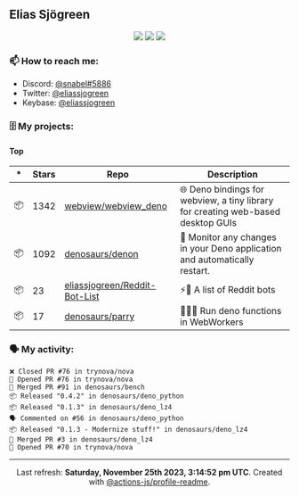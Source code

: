 ## Elias Sjögreen

<p align="center">
  <img src="https://img.shields.io/badge/🎂-dec. 2003-success" />
  <img src="https://img.shields.io/badge/🌎-Stockholm-informational" />
  <img src="https://img.shields.io/badge/👦-He/Him-informational" />
</p>

### 📫 How to reach me:

- Discord: [@snabel#5886](https://discord.com/users/267978757799673866)
- Twitter: [@eliassjogreen](https://twitter.com/eliassjogreen)
- Keybase: [@eliassjogreen](https://keybase.io/eliassjogreen)

### 🗄 My projects:

#### Top
|*|Stars|Repo|Description|
|---|---|---|---|
| 📦 | 1342 | [webview/webview_deno](https://github.com/webview/webview_deno) | 🌐 Deno bindings for webview, a tiny library for creating web-based desktop GUIs |
| 📦 | 1092 | [denosaurs/denon](https://github.com/denosaurs/denon) | 👀 Monitor any changes in your Deno application and automatically restart. |
| 📦 | 23 | [eliassjogreen/Reddit-Bot-List](https://github.com/eliassjogreen/Reddit-Bot-List) | ⚡️🤖 A list of Reddit bots |
| 📦 | 17 | [denosaurs/parry](https://github.com/denosaurs/parry) | 👷🏽‍♂️ Run deno functions in WebWorkers |

### 🗣 My activity:

```
❌ Closed PR #76 in trynova/nova
💪 Opened PR #76 in trynova/nova
🎉 Merged PR #91 in denosaurs/bench
📦 Released "0.4.2" in denosaurs/deno_python
📦 Released "0.1.3" in denosaurs/deno_lz4
🗣 Commented on #56 in denosaurs/deno_python
📦 Released "0.1.3 - Modernize stuff!" in denosaurs/deno_lz4
🎉 Merged PR #3 in denosaurs/deno_lz4
💪 Opened PR #70 in trynova/nova
```

------------
<p align="center">Last refresh: <b>Saturday, November 25th 2023, 3:14:52 pm UTC</b>. Created with <a href=https://github.com/marketplace/actions/profile-readme>@actions-js/profile-readme</a>.</p>
